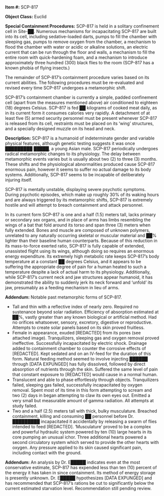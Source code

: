 **Item #:** SCP-817

**Object Class:** Euclid

**Special Containment Procedures:** SCP-817 is held in a solitary confinement cell in Site-██. Numerous mechanisms for incapacitating SCP-817 are built into its cell, including sedative-loaded darts, pumps to fill the chamber with sleeping gas, pumps to remove oxygen from the chamber, a mechanism to flood the chamber with water or acidic or alkaline solutions, an electric current that can be run through the floor and walls, a mechanism to fill the entire room with quick-hardening foam, and a mechanism to introduce approximately three hundred (300) black flies to the room (SCP-817 has a known phobia of flying insects.)

The remainder of SCP-817’s containment procedure varies based on its current abilities. The following procedures must be re-evaluated and revised every time SCP-817 undergoes a metamorphic shift.

SCP-817’s containment chamber is currently a simple, padded confinement cell (apart from the measures mentioned above) air conditioned to eighteen (18) degrees Celsius. SCP-817 is fed ██ kilograms of cooked meat daily, as in its current form it consumes calories very rapidly. A detachment of at least five (5) armed security personnel must be present whenever SCP-817 is released from its cell, restraints must be placed on its ‘wing’ structures, and a specially designed muzzle on its head and neck.

**Description:** SCP-817 is a humanoid of indeterminate gender and variable physical features, although genetic testing suggests it was once █████████ █████, a young Asian male. SCP-817 periodically undergoes radical metamorphic changes to its physiology. The delay between metamorphic events varies but is usually about two (2) to three (3) months. These shifts and the physiological abnormalities produced cause SCP-817 enormous pain, however it seems to suffer no actual damage to its body systems. Additionally, SCP-817 seems to be incapable of deliberately injuring itself.

SCP-817 is mentally unstable, displaying severe psychotic symptoms. During psychotic episodes, which make up roughly 30% of its waking hours and are always triggered by its metamorphic shifts, SCP-817 is extremely hostile and will attempt to breach containment and attack personnel.

In its current form SCP-817 is one and a half (1.5) meters tall, lacks primary or secondary sex organs, and in place of arms has limbs resembling the wings of a bat that fold around its torso and span three (3) meters when fully extended. Bones and muscle are composed of unknown polymers, unrelated to any naturally occurring skeletal or muscular material and ██% lighter than their baseline human counterparts. Because of this reduction in its mass-to-force exerted ratio, SCP-817 is fully capable of extended, unassisted flight using its wings, although doing so requires an enormous energy expenditure. Its extremely high metabolic rate keeps SCP-817’s body temperature at a constant ██ degrees Celsius, and it appears to be suffering the appropriate degree of pain for a human heated to such a temperature despite a lack of actual harm to its physiology. Additionally, while SCP-817’s current neck and jaw structures appear humanoid, it has demonstrated the ability to suddenly jerk its neck forward and ‘unfold’ its jaw, presumably as a feeding mechanism in lieu of arms.

**Addendum:** Notable past metamorphic forms of SCP-817.

*   Tall and thin with a reflective index of nearly zero. Required no sustenance beyond solar radiation. Efficiency of absorption estimated at ██%, vastly greater than any known biological or artificial method. Had no orifices whatsoever, sensory, excretory, digestive or reproductive. Attempts to create solar panels based on its skin proved fruitless.
*   Female in appearance, exuded \[REDACTED\] from its pores (see attached image). Tranquilizers, sleeping gas and oxygen removal proved ineffective. Successfully incapacitated by electric shock. Drainage added to containment chamber to counter the corrosive effects of \[REDACTED\]. Kept sedated and on an IV-feed for the duration of this form. Natural feeding method seemed to involve injecting ██████ through \[DATA EXPUNGED\] has fully dissolved, followed by direct absorption of nutrients through the skin. Suffered the same level of pain that constant exposure to \[REDACTED\] would cause in a normal human.
*   Translucent and able to phase effortlessly through objects. Tranquilizers failed, sleeping gas failed, successfully incapacitated by oxygen removal. Spent most of its time in this form attempting to scream and two (2) days in began attempting to claw its own eyes out. Emitted a very small but measurable amount of gamma radiation. All attempts at study failed.
*   Two and a half (2.5) meters tall with thick, bulky musculature. Breached containment, killing and consuming ██ personnel before Dr. █████████ incapacitated it accidentally by releasing a swarm of flies intended to feed \[REDACTED\]. ‘Musculature’ proved to be a complex and powerful hydraulic system powered by ten (10) large hearts in its core pumping an unusual ichor. Three additional hearts powered a second circulatory system which served to provide the other hearts with oxygen. Any pressure applied to its skin caused significant pain, including contact with the ground.

**Addendum:** An analysis by Dr. E█████ indicates even at the most conservative estimate, SCP-817 has expended less than ten (10) percent of the energy it has taken in since containment. Its method of energy storage is presently unknown. Dr. E█████ hypothesizes \[DATA EXPUNGED\] and has recommended that SCP-817’s rations be cut to significantly below the current estimated starvation level. Recommendation still pending review.